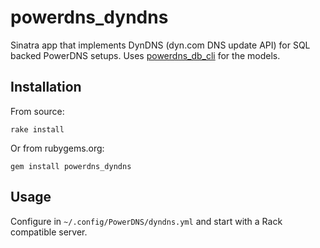 powerdns_dyndns
===============

Sinatra app that implements DynDNS (dyn.com DNS update API) for SQL backed
PowerDNS setups. Uses
[powerdns_db_cli](https://github.com/nning/powerdns_db_cli) for the models.

Installation
------------

From source:

    rake install

Or from rubygems.org:

	gem install powerdns_dyndns

Usage
-----

Configure in `~/.config/PowerDNS/dyndns.yml` and start with a Rack compatible
server.
